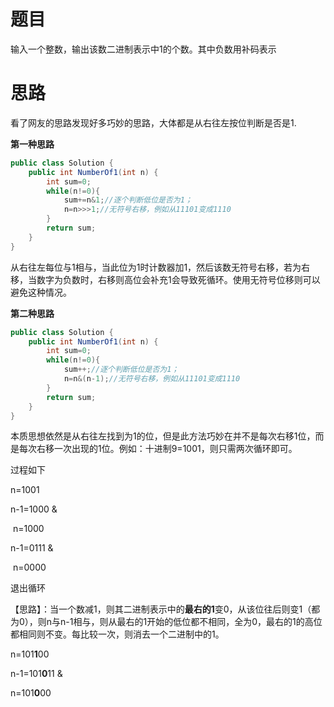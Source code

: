 # 题目

输入一个整数，输出该数二进制表示中1的个数。其中负数用补码表示 

# 思路

看了网友的思路发现好多巧妙的思路，大体都是从右往左按位判断是否是1.

**第一种思路**

```java
public class Solution {
    public int NumberOf1(int n) {
        int sum=0;
        while(n!=0){
            sum+=n&1;//逐个判断低位是否为1；
            n=n>>>1;//无符号右移，例如从11101变成1110
        }
        return sum;
    }
}
```

从右往左每位与1相与，当此位为1时计数器加1，然后该数无符号右移，若为右移，当数字为负数时，右移则高位会补充1会导致死循环。使用无符号位移则可以避免这种情况。

**第二种思路**

```java
public class Solution {
    public int NumberOf1(int n) {
        int sum=0;
        while(n!=0){
            sum++;//逐个判断低位是否为1；
            n=n&(n-1);//无符号右移，例如从11101变成1110
        }
        return sum;
    }
}
```

本质思想依然是从右往左找到为1的位，但是此方法巧妙在并不是每次右移1位，而是每次右移一次出现的1位。例如：十进制9=1001，则只需两次循环即可。

过程如下 

   n=1001   

n-1=1000    &

​    n=1000

 n-1=0111    &

​      n=0000

退出循环

【思路】：当一个数减1，则其二进制表示中的**最右的1**变0，从该位往后则变1（都为0），则n与n-1相与，则从最右的1开始的低位都不相同，全为0，最右的1的高位都相同则不变。每比较一次，则消去一个二进制中的1。

n=101**1**00

n-1=101**0**11  &

n=101**0**00

























